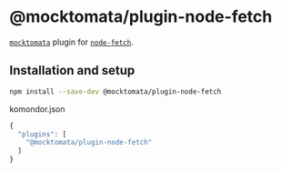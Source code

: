 # @mocktomata/plugin-node-fetch

[`mocktomata`](http://github.com/mocktomata/mocktomata) plugin for [`node-fetch`](https://github.com/bitinn/node-fetch).

## Installation and setup

```sh
npm install --save-dev @mocktomata/plugin-node-fetch
```

komondor.json
```js
{
  "plugins": [
    "@mocktomata/plugin-node-fetch"
  ]
}
```
